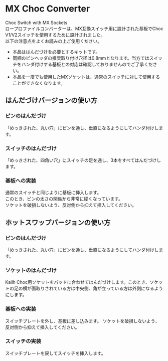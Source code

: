 # MX Choc Converter
Choc Switch with MX Sockets  
ロープロファイルコンバーターは、MX互換スイッチ用に設計された基板でChoc V1/V2スイッチを使用するために設計されました。  
以下の注意点をよくお読みの上ご使用ください。
- 本品ははんだづけを必要とするキットです。
- 同梱のピンヘッダの推奨取り付け穴径は0.8mmとなります。当方ではスイッチをハンダ付けする基板との対応は確認しておりませんのでご了承ください。
- 本品を一度でも使用したMXソケットは、通常のスイッチに対して使用することができなくなります。

## はんだづけバージョンの使い方
### ピンのはんだづけ
「めっきされた、丸い穴」にピンを通し、垂直になるようにしてハンダ付けします。
### スイッチのはんだづけ
「めっきされた、四角い穴」にスイッチの足を通し、3本をすべてはんだづけします。
### 基板への実装
通常のスイッチと同じように基板に挿入します。  
このとき、ピンの太さの関係から非常に硬くなっています。  
ソケットを破損しないよう、反対側から抑えて挿入してください。

## ホットスワップバージョンの使い方
### ピンのはんだづけ
「めっきされた、丸い穴」にピンを通し、垂直になるようにしてハンダ付けします。
### ソケットのはんだづけ
Kailh Choc用ソケットをパッドに合わせてはんだづけします。このとき、ソケットの足の横が面取りされている方は中央側、角が立っている方は外側になるようにします。
### 基板への実装
スイッチプレートを外し、基板に差し込みます。
ソケットを破損しないよう、反対側から抑えて挿入してください。
### スイッチの実装
スイッチプレートを戻してスイッチを挿入します。
